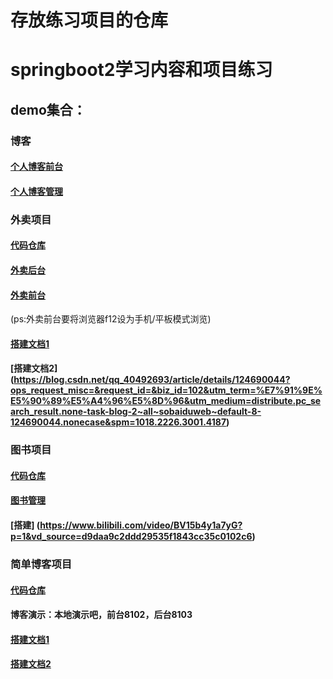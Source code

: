 # 存放练习项目的仓库

# springboot2学习内容和项目练习



## demo集合：

### 博客
#### [个人博客前台](http://124.223.92.156:8090/)
#### [个人博客管理](http://124.223.92.156:8090/admin/index.html)

### 外卖项目
#### [代码仓库](https://github.com/houhaoqi/demos/tree/master/reigi_order)
#### [外卖后台](http://124.223.92.156:8101/backend/page/login/login.html)
#### [外卖前台](http://124.223.92.156:8101/front/page/login.html)
(ps:外卖前台要将浏览器f12设为手机/平板模式浏览)
#### [搭建文档1]( https://frxcat.fun/pages/908199/#%E7%BC%93%E5%AD%98%E5%A5%97%E9%A4%90%E6%95%B0%E6%8D%AE)
#### [搭建文档2] (https://blog.csdn.net/qq_40492693/article/details/124690044?ops_request_misc=&request_id=&biz_id=102&utm_term=%E7%91%9E%E5%90%89%E5%A4%96%E5%8D%96&utm_medium=distribute.pc_search_result.none-task-blog-2~all~sobaiduweb~default-8-124690044.nonecase&spm=1018.2226.3001.4187)

### 图书项目
#### [代码仓库](https://github.com/houhaoqi/demos/tree/master/book-server-client)
#### [图书管理](http://124.223.92.156:8104/pages/books.html)
#### [搭建] (https://www.bilibili.com/video/BV15b4y1a7yG?p=1&vd_source=d9daa9c2ddd29535f1843cc35c0102c6)


### 简单博客项目
#### [代码仓库](https://github.com/houhaoqi/demos/tree/master/bolg8102)
#### 博客演示：本地演示吧，前台8102，后台8103
#### [搭建文档1](https://juejin.cn/post/6844903823966732302#heading-23)
#### [搭建文档2](https://blog.csdn.net/weixin_43247803/article/details/113666136)
